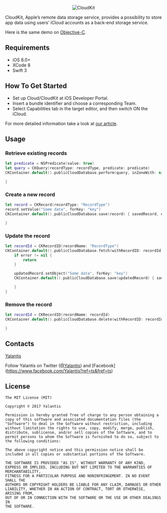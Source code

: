 <p align="center" >
  <img src="https://github.com/Yalantis/CloudKit-Demo.Swift/blob/master/CloudKit-Swift.png" alt="CloudKit" title="CloudKit">
</p>

CloudKit, Apple’s remote data storage service, provides a possibility to store app data using users’ iCloud accounts as a back-end storage service.

Here is the same demo on [Objective-C](https://github.com/Yalantis/CloudKit-Demo.Objective-C).

## Requirements

- iOS 8.0+
- XCode 8
- Swift 3

## How To Get Started

- Set up Cloud/CloudKit at iOS Developer Portal.
- Insert a bundle identifier and choose a corresponding Team.
- Select Capabilities tab in the target editor, and then switch ON the iCloud.

For more detailed information take a look at [our article](https://yalantis.com/blog/work-cloudkit/?utm_source=github).

## Usage

### Retrieve existing records

```swift
let predicate = NSPredicate(value: true)
let query = CKQuery(recordType: recordType, predicate: predicate)
CKContainer.default().publicCloudDatabase.perform(query, inZoneWith: nil) { records, error in

}
```

### Create a new record

```swift
let record = CKRecord(recordType: "RecordType")
record.setValue("Some data", forKey: "key")
CKContainer.default().publicCloudDatabase.save(record) { savedRecord, error in

}
```

### Update the record

```swift
let recordId = CKRecordID(recordName: "RecordType")
CKContainer.default().publicCloudDatabase.fetch(withRecordID: recordId) { updatedRecord, error in  
    if error != nil {
        return
    }

    updatedRecord.setObject("Some data", forKey: "key")
    CKContainer.default().publicCloudDatabase.save(updatedRecord) { savedRecord, error in

    }
}
```

### Remove the record

```swift
let recordId = CKRecordID(recordName: recordId)
CKContainer.default().publicCloudDatabase.delete(withRecordID: recordId) { deletedRecordId, error in

}
```

## Contacts

[Yalantis](http://yalantis.com)

Follow Yalantis on Twitter ([@Yalantis](https://twitter.com/yalantis)) and [Facebook] (https://www.facebook.com/Yalantis?ref=ts&fref=ts)

## License

    The MIT License (MIT)

    Copyright © 2017 Yalantis

    Permission is hereby granted free of charge to any person obtaining a copy of this software and associated documentation files (the "Software") to deal in the Software without restriction, including without limitation the rights to use, copy, modify, merge, publish, distribute, sublicense, and/or sell copies of the Software, and to permit persons to whom the Software is furnished to do so, subject to the following conditions:

    The above copyright notice and this permission notice shall be included in all copies or substantial portions of the Software.

    THE SOFTWARE IS PROVIDED "AS IS", WITHOUT WARRANTY OF ANY KIND, EXPRESS OR IMPLIED, INCLUDING BUT NOT LIMITED TO THE WARRANTIES OF MERCHANTABILITY,
    FITNESS FOR A PARTICULAR PURPOSE AND NONINFRINGEMENT. IN NO EVENT SHALL THE
    AUTHORS OR COPYRIGHT HOLDERS BE LIABLE FOR ANY CLAIM, DAMAGES OR OTHER
    LIABILITY, WHETHER IN AN ACTION OF CONTRACT, TORT OR OTHERWISE, ARISING FROM,
    OUT OF OR IN CONNECTION WITH THE SOFTWARE OR THE USE OR OTHER DEALINGS IN
    THE SOFTWARE.
    
